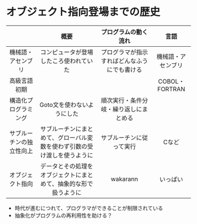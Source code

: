 # オブジェクト指向登場までの歴史


||概要|プログラムの動く流れ|言語|
|:--:|:--:|:--:|:--:|
|機械語・アセンブリ|コンピュータが登場したころ使われていた|プログラマが指示すればどんなふうにでも書ける|機械語・アセンブリ|
|高級言語初期|||COBOL・FORTRAN| 
|構造化プログラミング|Goto文を使わないようにした|順次実行・条件分岐・繰り返しにまとめる||
|サブルーチンの独立性向上|サブルーチンにまとめて、グローバル変数を使わず引数の受け渡しを使うように|サブルーチンに従って実行|Cなど|
|オブジェクト指向|データとその処理をオブジェクトにまとめて、抽象的な形で扱うように|wakarann|いっぱい|

- 時代が進むにつれて、プログラマができることが制限されている
- 抽象化がプログラムの再利用性を助ける？
